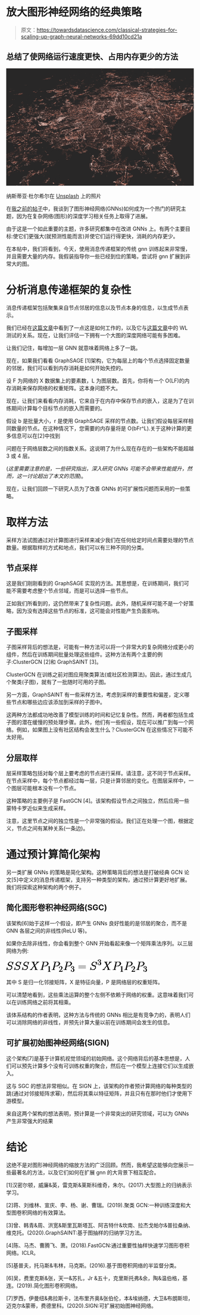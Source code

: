 # 放大图形神经网络的经典策略

> 原文：<https://towardsdatascience.com/classical-strategies-for-scaling-up-graph-neural-networks-69dd10cd21a>

## 总结了使网络运行速度更快、占用内存更少的方法

![](img/fdf432976ef9b266e6f445a45f6636ea.png)

纳斯蒂亚·杜尔希尔在 [Unsplash](https://unsplash.com?utm_source=medium&utm_medium=referral) 上的照片

在[我之前的帖子](/how-to-create-a-graph-neural-network-in-python-61fd9b83b54e)中，我谈到了图形神经网络(GNNs)如何成为一个热门的研究主题，因为在复杂网络(图形)的深度学习相关任务上取得了进展。

由于这是一个如此重要的主题，许多研究都集中在改进 GNNs 上。有两个主要目标:使它们更强大(就预测性能而言)并使它们运行得更快，消耗的内存更少。

在本帖中，我们将看到，今天，使用消息传递框架的传统 gnn 训练起来非常慢，并且需要大量的内存。我假装指导你一些已经到位的策略，尝试将 gnn 扩展到非常大的图。

# 分析消息传递框架的复杂性

消息传递框架包括聚集来自节点邻居的信息以及节点本身的信息，以生成节点表示。

我们已经在[这篇文章](/how-to-create-a-graph-neural-network-in-python-61fd9b83b54e)中看到了一点这是如何工作的，以及它与[这篇文章](/testing-if-two-graphs-are-isomorphic-cf6c44ab551e)中的 WL 测试的关系。现在，让我们评估一下拥有一个大图的深度网络可能有多困难。

让我们记住，每增加一层 GNN 就意味着网络上多了一跳。

现在，如果我们看看 GraphSAGE [1]架构，它为每层上的每个节点选择固定数量的邻居，我们可以看到内存消耗是如何开始失控的。

设 F 为网络的 X 数据集上的要素数，L 为图层数。首先，你将有一个 O(LF)的内存消耗来保存网络的权重矩阵。这本身问题不大。

现在，让我们来看看内存消耗，它来自于在内存中保存节点的嵌入，这是为了在训练期间计算每个目标节点的嵌入而需要的。

假设 b 是批量大小，r 是使用 GraphSAGE 采样的节点数。让我们假设每层采样相同数量的节点。在这种情况下，您需要的内存量将是 O(bFr^L).关于这种计算的更多信息可以在[2]中找到

问题在于网络层数之间的指数关系。这说明了为什么现在存在的一些架构不能超越 3 或 4 层。

(*这里需要注意的是，一些研究指出，深入研究 GNNs 可能不会带来性能提升，然而，这一讨论超出了本文的范围*)。

现在，让我们回顾一下研究人员为了改善 GNNs 的可扩展性问题而采用的一些策略。

# 取样方法

采样方法试图通过对计算图进行采样来减少我们在任何给定时间点需要处理的节点数量。根据取样的方式和地点，我们可以有三种不同的分类。

## 节点采样

这是我们刚刚看到的 GraphSAGE 实现的方法。其思想是，在训练期间，我们可能不需要考虑整个节点邻域，而是可以选择一些节点。

正如我们所看到的，这仍然带来了复杂性问题。此外，随机采样可能不是一个好策略，因为没有选择这些节点的标准，这可能会对性能产生负面影响。

## 子图采样

子图采样背后的想法是，可能有一种方法可以将一个非常大的复杂网络分成更小的组件，然后在训练期间批量处理这些组件。这种方法有两个主要的例子:ClusterGCN [2]和 GraphSAINT [3]。

ClusterGCN 在训练之前对图应用聚类算法(或社区检测算法)。因此，通过生成几个聚类(子图)，就有了一批随时可用的子图。

另一方面，GraphSAINT 有一些采样方法，考虑到采样的重要性和偏差，定义哪些节点和哪些边应该添加到采样的子图中。

这两种方法都成功地改善了模型训练的时间和记忆复杂性。然而，两者都包括生成子图的潜在缓慢的预处理步骤。此外，他们有一些假设，现在可以推广到每一个网络。例如，如果图上没有社区结构会发生什么？ClusterGCN 在这些情况下可能不太好用。

## 分层取样

层采样策略包括对每个层上要考虑的节点进行采样。请注意，这不同于节点采样。在节点采样中，每个节点都经过每一层，只是计算邻居的变化。在图层采样中，一个图层可能根本没有一个节点。

这种策略的主要例子是 FastGCN [4]。该架构假设节点之间独立，然后应用一些蒙特卡罗近似来生成采样。

注意，这里节点之间的独立性是一个非常强的假设。我们正在处理一个图，根据定义，节点之间有某种关系(一条边)。

# 通过预计算简化架构

另一类扩展 GNNs 的策略是简化架构。这种策略背后的想法是打破经典 GCN 论文[5]中定义的消息传递框架，支持另一种类型的架构，通过预计算更好地扩展。我们将探索这种架构的两个例子。

## 简化图形卷积神经网络(SGC)

该架构[6]始于这样一个假设，即产生 GNNs 良好性能的是邻居的聚合，而不是 GNN 各层之间的非线性(ReLU 等)。

如果你去除非线性，你会看到整个 GNN 开始看起来像一个矩阵乘法序列。以三层网络为例:

![](img/3a246b84ac215f7f2164781ceff96c25.png)

其中 S 是归一化邻接矩阵，X 是特征向量，P 是网络层的权重矩阵。

可以清楚地看到，这些乘法运算的整个左侧不依赖于网络的权重。这意味着我们可以在训练网络之前将其相乘。

该体系结构的作者表明，这种方法与传统的 GNNs 相比是有竞争力的，表明人们可以消除网络的非线性，并预先计算大量以前在训练期间会发生的信息。

## 可扩展初始图神经网络(SIGN)

这个架构[7]是基于计算机视觉领域的初始网络。这个网络背后的基本思想是，人们可以预先计算多个没有可训练权重的聚合，然后在一个模型上连接它们以生成嵌入。

这与 SGC 的想法非常相似。在 SIGN 上，该架构的作者预计算网络的每种类型的跳(通过对邻接矩阵求幂)，然后将其乘以特征矩阵，并且只有在那时他们才使用下游模型。

来自这两个架构的想法表明，预计算是一个非常突出的研究领域，可以为 GNNs 产生非常强大的结果

# 结论

这绝不是对图形神经网络的缩放方法的广泛回顾。然而，我希望这能够向您展示一些最著名的方法，以及它们如何在扩展 gnn 的大背景下相互配合。

[1]汉密尔顿，威廉&英，雷克斯&莱斯科维奇，朱尔。(2017).大型图上的归纳表示学习。

[2]蒋、刘维林、宣庆、李、杨、谢、曹瑞。(2019).聚类 GCN:一种训练深度和大型图卷积网络的有效算法。

[3]曾、韩青&周、洪宽&斯里瓦斯塔瓦、阿吉特什&坎南、拉杰戈帕尔&普拉桑纳、维克托。(2020).GraphSAINT:基于图抽样的归纳学习方法。

[4]陈、马杰、曹腾飞、萧。(2018).FastGCN:通过重要性抽样快速学习图形卷积网络。ICLR。

[5]基普夫，托马斯&韦林，马克斯。(2016).基于图卷积网络的半监督分类。

[6]吴，费里克斯&张，天一&苏扎，Jr &五十，克里斯托弗&余，陶&温伯格，基连。(2019).简化图形卷积网络。

[7]罗西，伊曼纽&弗拉斯卡，法布里齐奥&张伯伦，本&埃纳德，大卫&布朗斯坦，迈克尔&蒙蒂，费德里科。(2020).SIGN:可扩展初始图神经网络。